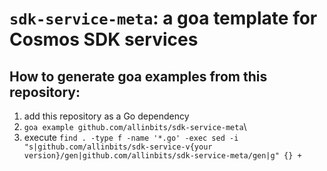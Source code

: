 # `sdk-service-meta`: a goa template for Cosmos SDK services

## How to generate goa examples from this repository:

 1. add this repository as a Go dependency
 2. `goa example github.com/allinbits/sdk-service-meta`\
 3. execute `find . -type f -name '*.go' -exec sed -i "s|github.com/allinbits/sdk-service-v{your version}/gen|github.com/allinbits/sdk-service-meta/gen|g" {} +`
